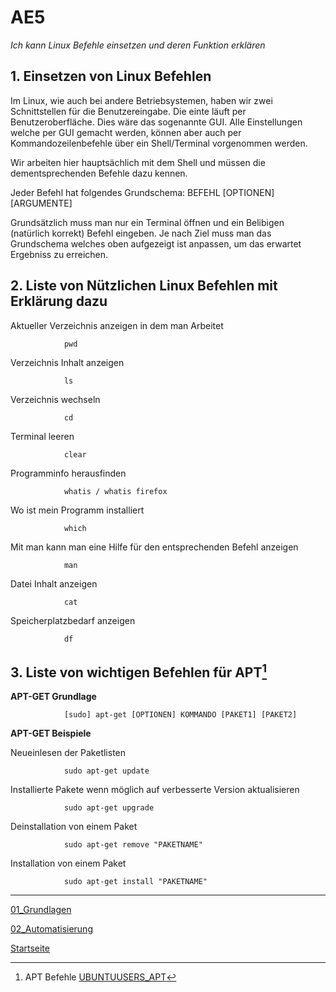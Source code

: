 # AE5
*Ich kann Linux Befehle einsetzen und deren Funktion erklären*

## 1. Einsetzen von Linux Befehlen
Im Linux, wie auch bei andere Betriebsystemen, haben wir zwei Schnittstellen für die Benutzereingabe. Die einte läuft per Benutzeroberfläche. Dies wäre das sogenannte GUI. Alle Einstellungen welche per GUI gemacht werden, können aber auch per Kommandozeilenbefehle über ein Shell/Terminal vorgenommen werden.

Wir arbeiten hier hauptsächlich mit dem Shell und müssen die dementsprechenden Befehle dazu kennen.

Jeder Befehl hat folgendes Grundschema:
                BEFEHL [OPTIONEN] [ARGUMENTE]

Grundsätzlich muss man nur ein Terminal öffnen und ein Belibigen (natürlich korrekt) Befehl eingeben. Je nach Ziel muss man das Grundschema welches oben aufgezeigt ist anpassen, um das erwartet Ergebniss zu erreichen.

## 2. Liste von Nützlichen Linux Befehlen mit Erklärung dazu
    
Aktueller Verzeichnis anzeigen in dem man Arbeitet

                pwd

Verzeichnis Inhalt anzeigen

                ls

Verzeichnis wechseln

                cd

Terminal leeren

                clear

Programminfo herausfinden

                whatis / whatis firefox

Wo ist mein Programm installiert

                which

Mit man kann man eine Hilfe für den entsprechenden Befehl anzeigen

                man

Datei Inhalt anzeigen

                cat

Speicherplatzbedarf anzeigen

                df

## 3. Liste von wichtigen Befehlen für APT[^1]

**APT-GET Grundlage**

                [sudo] apt-get [OPTIONEN] KOMMANDO [PAKET1] [PAKET2]

**APT-GET Beispiele**

Neueinlesen der Paketlisten

                sudo apt-get update

Installierte Pakete wenn möglich auf verbesserte Version aktualisieren

                sudo apt-get upgrade

Deinstallation von einem Paket

                sudo apt-get remove "PAKETNAME"

Installation von einem Paket

                sudo apt-get install "PAKETNAME"

___

[01_Grundlagen](../01_Grundlage)

[02_Automatisierung](../02_Automatisierung)

[Startseite](https://github.com/ask-yo-girl-about-me/Project-Future)

[^1]: APT Befehle [UBUNTUUSERS_APT](https://wiki.ubuntuusers.de/APT/) 